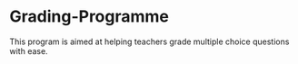 # Grading-Programme
This program is aimed at helping teachers grade multiple choice questions with ease.
